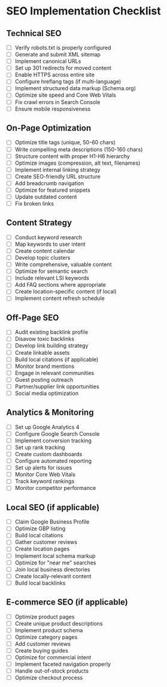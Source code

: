 # SEO Implementation Checklist

## Technical SEO
- [ ] Verify robots.txt is properly configured
- [ ] Generate and submit XML sitemap
- [ ] Implement canonical URLs
- [ ] Set up 301 redirects for moved content
- [ ] Enable HTTPS across entire site
- [ ] Configure hreflang tags (if multi-language)
- [ ] Implement structured data markup (Schema.org)
- [ ] Optimize site speed and Core Web Vitals
- [ ] Fix crawl errors in Search Console
- [ ] Ensure mobile responsiveness

## On-Page Optimization
- [ ] Optimize title tags (unique, 50-60 chars)
- [ ] Write compelling meta descriptions (150-160 chars)
- [ ] Structure content with proper H1-H6 hierarchy
- [ ] Optimize images (compression, alt text, filenames)
- [ ] Implement internal linking strategy
- [ ] Create SEO-friendly URL structure
- [ ] Add breadcrumb navigation
- [ ] Optimize for featured snippets
- [ ] Update outdated content
- [ ] Fix broken links

## Content Strategy
- [ ] Conduct keyword research
- [ ] Map keywords to user intent
- [ ] Create content calendar
- [ ] Develop topic clusters
- [ ] Write comprehensive, valuable content
- [ ] Optimize for semantic search
- [ ] Include relevant LSI keywords
- [ ] Add FAQ sections where appropriate
- [ ] Create location-specific content (if local)
- [ ] Implement content refresh schedule

## Off-Page SEO
- [ ] Audit existing backlink profile
- [ ] Disavow toxic backlinks
- [ ] Develop link building strategy
- [ ] Create linkable assets
- [ ] Build local citations (if applicable)
- [ ] Monitor brand mentions
- [ ] Engage in relevant communities
- [ ] Guest posting outreach
- [ ] Partner/supplier link opportunities
- [ ] Social media optimization

## Analytics & Monitoring
- [ ] Set up Google Analytics 4
- [ ] Configure Google Search Console
- [ ] Implement conversion tracking
- [ ] Set up rank tracking
- [ ] Create custom dashboards
- [ ] Configure automated reporting
- [ ] Set up alerts for issues
- [ ] Monitor Core Web Vitals
- [ ] Track keyword rankings
- [ ] Monitor competitor performance

## Local SEO (if applicable)
- [ ] Claim Google Business Profile
- [ ] Optimize GBP listing
- [ ] Build local citations
- [ ] Gather customer reviews
- [ ] Create location pages
- [ ] Implement local schema markup
- [ ] Optimize for "near me" searches
- [ ] Join local business directories
- [ ] Create locally-relevant content
- [ ] Build local backlinks

## E-commerce SEO (if applicable)
- [ ] Optimize product pages
- [ ] Create unique product descriptions
- [ ] Implement product schema
- [ ] Optimize category pages
- [ ] Add customer reviews
- [ ] Create buying guides
- [ ] Optimize for commercial intent
- [ ] Implement faceted navigation properly
- [ ] Handle out-of-stock products
- [ ] Optimize checkout process